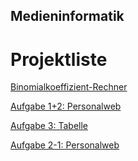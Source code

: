 ## Medieninformatik

# Projektliste
[Binomialkoeffizient-Rechner](https://maximmaximus.github.io/Medieninformatik/Binomialkoeffizient/)

[Aufgabe 1+2: Personalweb](https://maximmaximus.github.io/Medieninformatik/Aufgabe%201%2B2:%20Personalweb/)

[Aufgabe 3: Tabelle](https://maximmaximus.github.io/Medieninformatik/Aufgabe%203:%20Tabelle/)

[Aufgabe 2-1: Personalweb](https://maximmaximus.github.io/Medieninformatik/Aufgabe%202-1:%20Personalweb/)
